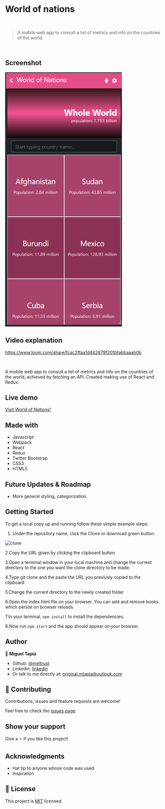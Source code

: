 # World of nations

<br/>

> A mobile web app to consult a list of metrics and info on the countries of the world.

<br/>


## Screenshot

![screenshot](./assets/app_screenshot.png)

## Video explanation

https://www.loom.com/share/fcac2ffaa1d442679f201bfabbaaab0b

<br/>

A mobile web app to consult a list of metrics and info on the countries of the world, achieved by fetching an API. Created making use of React and Redux.  

## Live demo

[Visit World of Nations!](https://meltrust.github.io/world-of-nations/) 

## Made with

- Javascript
- Webpack
- React
- Redux
- Twitter Bootstrap
- CSS3
- HTML5

## Future Updates & Roadmap

- More general styling, categorization.

## Getting Started

To get a local copy up and running follow these simple example steps:

1. Under the repository name, click the Clone or download green button.

![clone](https://user-images.githubusercontent.com/53324035/73660989-4451aa80-4667-11ea-8a89-176f89d6548a.png)

2.Copy the URL given by clicking the clipboard button

3.Open a terminal window in your local machine and change the current directory to the one you want the clone directory to be made.

4.Type  git clone and the paste the URL you previusly copied to the clipboard

5.Change the current directory to the newly created folder

6.Open the index.html file on your browser. You can add and remove books which persist on browser reloads.

7.In your terminal, `npm install` to install the dependencies.

8.Now run `npm start` and the app should appear on your browser.

## Author

👤 **Miguel Tapia**

- Github: [@meltrust](https://github.com/meltrust)
- Linkedin: [linkedin](https://www.linkedin.com/in/meltrust/)
- Or talk to me directly at: original.mtapia@outlook.com
  
## 🤝 Contributing

Contributions, issues and feature requests are welcome!

Feel free to check the [issues page](issues/).

## Show your support

Give a ⭐️ if you like this project!

## Acknowledgments

- Hat tip to anyone whose code was used
- Inspiration

## 📝 License

This project is [MIT](lic.url) licensed.
